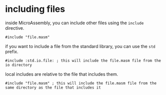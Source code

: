# including files 

inside MicroAssembly, you can include other files using the `include` directive. 

```assembly
#include "file.masm"
```

if you want to include a file from the standard library, you can use the `std` prefix. 

```assembly
#include :std.io.file: ; this will include the file.masm file from the io directory
```



local includes are relative to the file that includes them. 

```assembly
#include "file.masm" ; this will include the file.masm file from the same directory as the file that includes it
```
